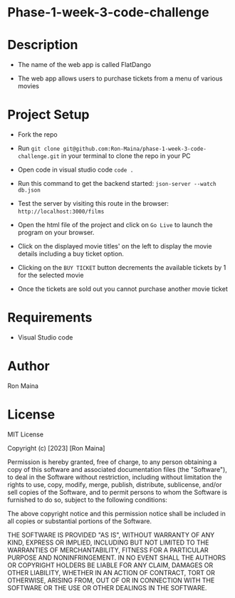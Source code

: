 # Phase-1-week-3-code-challenge

# Description
* The name of the web app is called FlatDango
- The web app allows users to purchase tickets from a menu of various movies

# Project Setup
* Fork the repo
- Run `git clone git@github.com:Ron-Maina/phase-1-week-3-code-challenge.git` in your terminal to clone the repo in your PC
* Open code in visual studio code `code .` 
- Run this command to get the backend started: `json-server --watch db.json`
* Test the server by visiting this route in the browser: `http://localhost:3000/films`
- Open the html file of the project and click on `Go Live` to launch the program on your browser.
* Click on the displayed movie titles' on the left to display the movie details including a buy ticket option.
- Clicking on the `BUY TICKET` button decrements the available tickets by 1 for the selected movie
* Once the tickets are sold out you cannot purchase another movie ticket

# Requirements
* Visual Studio code

# Author
Ron Maina

# License
MIT License

Copyright (c) [2023] [Ron Maina]

Permission is hereby granted, free of charge, to any person obtaining a copy of this software and associated documentation files (the "Software"), to deal in the Software without restriction, including without limitation the rights to use, copy, modify, merge, publish, distribute, sublicense, and/or sell copies of the Software, and to permit persons to whom the Software is furnished to do so, subject to the following conditions:

The above copyright notice and this permission notice shall be included in all copies or substantial portions of the Software.

THE SOFTWARE IS PROVIDED "AS IS", WITHOUT WARRANTY OF ANY KIND, EXPRESS OR IMPLIED, INCLUDING BUT NOT LIMITED TO THE WARRANTIES OF MERCHANTABILITY, FITNESS FOR A PARTICULAR PURPOSE AND NONINFRINGEMENT. IN NO EVENT SHALL THE AUTHORS OR COPYRIGHT HOLDERS BE LIABLE FOR ANY CLAIM, DAMAGES OR OTHER LIABILITY, WHETHER IN AN ACTION OF CONTRACT, TORT OR OTHERWISE, ARISING FROM, OUT OF OR IN CONNECTION WITH THE SOFTWARE OR THE USE OR OTHER DEALINGS IN THE SOFTWARE.

